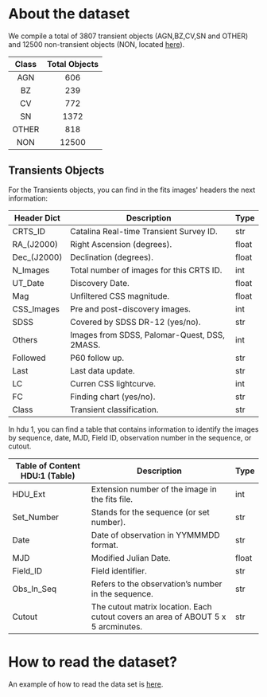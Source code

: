 # About the dataset

We compile a total of 3807 transient objects (AGN,BZ,CV,SN and OTHER) and 12500 non-transient objects (NON, located [here](https://github.com/MachineLearningUniandes/TAO_non-transients)).

| Class | Total Objects |
|:-----:|:-------------:|
|  AGN  |      606      |
|   BZ  |      239      |
|   CV  |      772      |
|   SN  |      1372     |
| OTHER |      818      |
|  NON  |     12500     |


## Transients Objects

For the Transients objects, you can find in the fits images' headers the next information: 

| Header Dict | Description                                  | Type |
|-------------|----------------------------------------------|------|
| CRTS_ID     | Catalina Real-time Transient Survey  ID.     | str  |
| RA_(J2000)  | Right Ascension (degrees).                   | float  |
| Dec_(J2000) | Declination (degrees).                       | float  |
| N_Images    | Total number of images for this CRTS ID.     | int  |
| UT_Date     | Discovery Date.                              | float  |
| Mag         | Unfiltered CSS magnitude.                    | float  |
| CSS_Images  | Pre and post-discovery images.               | int  |
| SDSS        | Covered by SDSS DR-12 (yes/no).              | str  |
| Others      | Images from SDSS, Palomar-Quest, DSS, 2MASS. | int  |
| Followed    | P60 follow up.                               | str  |
| Last        | Last data update.                            | str  |
| LC          | Curren CSS lightcurve.                       | int  |
| FC          | Finding chart (yes/no).                      | str  |
| Class       | Transient classification.                    | str  |


In hdu 1, you can find a table that contains information to identify the images by sequence, date, MJD, Field ID, observation number in the sequence, or cutout.

| Table of Content HDU:1 (Table) | Description                                                                | Type |
|-------------------------|-----------------------------------------------------------------------------------|------|
| HDU_Ext                 | Extension number of the image in the fits file.                                   | int  |
| Set_Number              | Stands for the sequence (or set number).                                          | str  |
| Date                    | Date of observation in YYMMMDD format.                                            | str  |
| MJD                     | Modified Julian Date.                                                             | float  |
| Field_ID                | Field identifier.                                                                 | str  |
| Obs_In_Seq              | Refers to the observation’s number in the sequence.                               | str  |
| Cutout                  | The cutout matrix location. Each cutout covers an area of ABOUT 5 x 5 arcminutes. | str  |


# How to read the dataset?

An example of how to read the data set is [here](../master/data/Read_dataset.ipynb).
